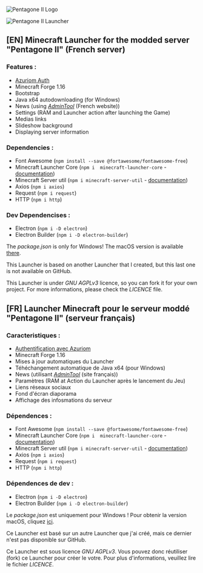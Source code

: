 <p style="align: center"><img alt="Pentagone II Logo" src="https://media.discordapp.net/attachments/831549927547994172/847894763473731594/PentagoneII-Logo-RVB.png"</p>

![Pentagone II Launcher](https://media.discordapp.net/attachments/762253192255766530/847921594113327164/unknown.png?width=843&height=473)

##   

## **[EN]** Minecraft Launcher for the modded server "Pentagone II" (French server)

### Features :
* [Azuriom Auth](https://azuriom.com/en)
* Minecraft Forge 1.16
* Bootstrap
* Java x64 autodownloading (for Windows)
* News (using *[AdminTool](http://minecraft-launcher.medianewsonline.com)* (French website))
* Settings (RAM and Launcher action after launching the Game)
* Medias links
* Slideshow background
* Displaying server information


### Dependencies :
* Font Awesome (`npm install --save @fortawesome/fontawesome-free`)
* Minecraft Launcher Core (`npm i  minecraft-launcher-core` - [documentation](https://github.com/Pierce01/MinecraftLauncher-core))
* Minecraft Server util (`npm i minecraft-server-util` - [documentation](https://github.com/PassTheMayo/minecraft-server-util))
* Axios (`npm i axios`)
* Request (`npm i request`)
* HTTP (`npm i http`)

### Dev Dependencises :
* Electron (`npm i -D electron`)
* Electron Builder (`npm i -D electron-builder`)

The *package.json* is only for Windows! The macOS version is available [there](build/macos-package.json).

This Launcher is based on another Launcher that I created, but this last one is not available on GitHub.

This Launcher is under *GNU AGPLv3* licence, so you can fork it for your own project. For more informations, please check the *LICENCE* file.

##

## [FR] Launcher Minecraft pour le serveur moddé "Pentagone II" (serveur français)

### Caracteristiques :
* [Authentification avec Azuriom](https://azuriom.com/fr)
* Minecraft Forge 1.16
* Mises à jour automatiques du Launcher
* Téhéchangement automatique de Java x64 (pour Windows)
* News (utilisant *[AdminTool](http://minecraft-launcher.medianewsonline.com)* (site français))
* Paramètres (RAM at Action du Launcher après le lancement du Jeu)
* Liens réseaux sociaux
* Fond d'écran diaporama
* Affichage des infosmations du serveur


### Dépendences :
* Font Awesome (`npm install --save @fortawesome/fontawesome-free`)
* Minecraft Launcher Core (`npm i  minecraft-launcher-core` - [documentation](https://github.com/Pierce01/MinecraftLauncher-core))
* Minecraft Server util (`npm i minecraft-server-util` - [documentation](https://github.com/PassTheMayo/minecraft-server-util))
* Axios (`npm i axios`)
* Request (`npm i request`)
* HTTP (`npm i http`)

### Dépendences de dev :
* Electron (`npm i -D electron`)
* Electron Builder (`npm i -D electron-builder`)

Le *package.json* est uniquement pour Windows ! Pour obtenir la version macOS, cliquez [ici](build/macos-package.json).

Ce Launcher est basé sur un autre Launcher que j'ai créé, mais ce dernier n'est pas disponible sur GitHub.

Ce Launcher est sous licence *GNU AGPLv3*. Vous pouvez donc réutiliser (fork) ce Launcher pour créer le votre. Pour plus d'informations, veuillez lire le fichier *LICENCE*.
